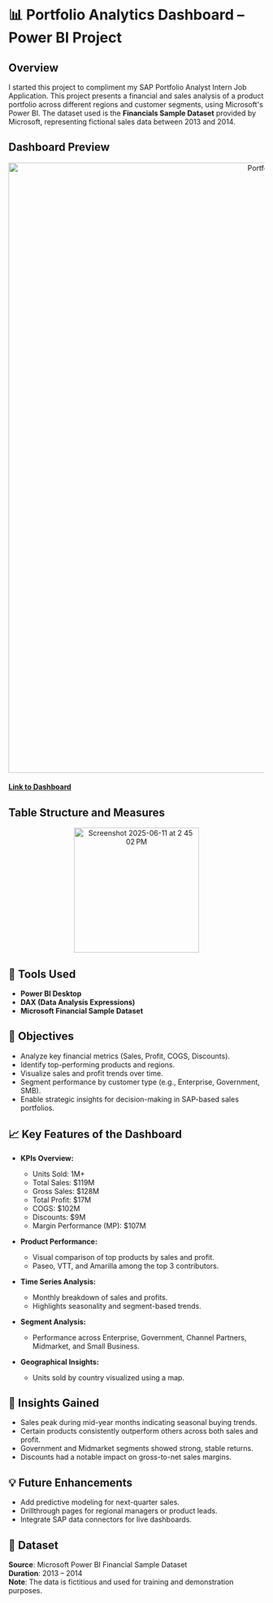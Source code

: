 # 📊 Portfolio Analytics Dashboard – Power BI Project

## Overview

I started this project to compliment my SAP Portfolio Analyst Intern Job Application. This project presents a financial and sales analysis of a product portfolio across different regions and customer segments, using Microsoft's Power BI. The dataset used is the **Financials Sample Dataset** provided by Microsoft, representing fictional sales data between 2013 and 2014.

## Dashboard Preview

<div align="center">
  <img width="1201" alt="Portfolio Analytics Dashboard Screenshot" src="https://github.com/user-attachments/assets/961b9a77-81e4-4a7e-b88b-255b515e5584" />
</div>

#### [Link to Dashboard](https://app.powerbi.com/groups/me/reports/549c1871-8cca-494b-b82d-ae5852cba58f/302aa01a7942b747df83?experience=power-bi)

## Table Structure and Measures
<div align="center">
  <img width="246" alt="Screenshot 2025-06-11 at 2 45 02 PM" src="https://github.com/user-attachments/assets/7f2eb23e-ade0-4443-97bd-7d406f8bbc55" />
</div>

## 🔧 Tools Used

- **Power BI Desktop**
- **DAX (Data Analysis Expressions)**
- **Microsoft Financial Sample Dataset**

## 🎯 Objectives

- Analyze key financial metrics (Sales, Profit, COGS, Discounts).
- Identify top-performing products and regions.
- Visualize sales and profit trends over time.
- Segment performance by customer type (e.g., Enterprise, Government, SMB).
- Enable strategic insights for decision-making in SAP-based sales portfolios.

## 📈 Key Features of the Dashboard

- **KPIs Overview:**
  - Units Sold: 1M+
  - Total Sales: $119M
  - Gross Sales: $128M
  - Total Profit: $17M
  - COGS: $102M
  - Discounts: $9M
  - Margin Performance (MP): $107M

- **Product Performance:**
  - Visual comparison of top products by sales and profit.
  - Paseo, VTT, and Amarilla among the top 3 contributors.

- **Time Series Analysis:**
  - Monthly breakdown of sales and profits.
  - Highlights seasonality and segment-based trends.

- **Segment Analysis:**
  - Performance across Enterprise, Government, Channel Partners, Midmarket, and Small Business.

- **Geographical Insights:**
  - Units sold by country visualized using a map.

## 📌 Insights Gained

- Sales peak during mid-year months indicating seasonal buying trends.
- Certain products consistently outperform others across both sales and profit.
- Government and Midmarket segments showed strong, stable returns.
- Discounts had a notable impact on gross-to-net sales margins.

## 💡 Future Enhancements

- Add predictive modeling for next-quarter sales.
- Drillthrough pages for regional managers or product leads.
- Integrate SAP data connectors for live dashboards.

## 📂 Dataset

**Source**: Microsoft Power BI Financial Sample Dataset  
**Duration**: 2013 – 2014  
**Note**: The data is fictitious and used for training and demonstration purposes.
